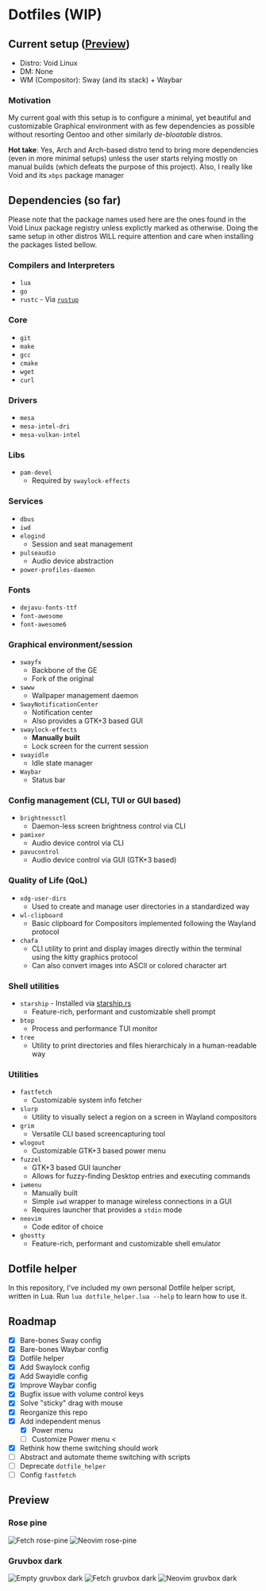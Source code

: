 # Dotfiles (WIP)

## Current setup ([Preview](#preview))
- Distro: Void Linux
- DM: None 
- WM (Compositor): Sway (and its stack) + Waybar

### Motivation
My current goal with this setup is to configure a minimal, yet beautiful and customizable Graphical environment with as few dependencies as possible without resorting Gentoo and other similarly *de-bloatable* distros.

**Hot take**: Yes, Arch and Arch-based distro tend to bring more dependencies (even in more minimal setups) unless the user starts relying mostly on manual builds (which defeats the purpose of this project). Also, I really like Void and its `xbps` package manager

## Dependencies (so far)
Please note that the package names used here are the ones found in the Void Linux package registry unless explictly marked as otherwise. Doing the same setup in other distros WILL require attention and care when installing the packages listed bellow.

### Compilers and Interpreters
- `lua`
- `go`
- `rustc` - Via [`rustup`](https://www.rust-lang.org/learn/get-started)

### Core
- `git`
- `make`
- `gcc`
- `cmake`
- `wget`
- `curl`

### Drivers
- `mesa`
- `mesa-intel-dri`
- `mesa-vulkan-intel`

### Libs
- `pam-devel`
    - Required by `swaylock-effects`

### Services
- `dbus`
- `iwd`
- `elogind`
    - Session and seat management
- `pulseaudio`
    - Audio device abstraction
- `power-profiles-daemon`

### Fonts
- `dejavu-fonts-ttf`
- `font-awesome`
- `font-awesome6`

### Graphical environment/session
- `swayfx`
    - Backbone of the GE
    - Fork of the original
- `swww`
    - Wallpaper management daemon
- `SwayNotificationCenter`
    - Notification center
    - Also provides a GTK+3 based GUI
- `swaylock-effects`
    - **Manually built**
    - Lock screen for the current session
- `swayidle`
    - Idle state manager
- `Waybar`
    - Status bar

### Config management (CLI, TUI or GUI based)
- `brightnessctl`
    - Daemon-less screen brightness control via CLI
- `pamixer`
    - Audio device control via CLI
- `pavucontrol`
    - Audio device control via GUI (GTK+3 based)

### Quality of Life (QoL)
- `xdg-user-dirs`
    - Used to create and manage user directories in a standardized way
- `wl-clipboard`
    - Basic clipboard for Compositors implemented following the Wayland protocol
- `chafa`
    - CLI utility to print and display images directly within the terminal using the kitty graphics protocol
    - Can also convert images into ASCII or colored character art

### Shell utilities
- `starship` - Installed via [starship.rs](https://starship.rs/)
    - Feature-rich, performant and customizable shell prompt
- `btop`
    - Process and performance TUI monitor
- `tree`
    - Utility to print directories and files hierarchicaly in a human-readable way

### Utilities
- `fastfetch`
    - Customizable system info fetcher
- `slurp`
    - Utility to visually select a region on a screen in Wayland compositors
- `grim`
    - Versatile CLI based screencapturing tool
- `wlogout`
    - Customizable GTK+3 based power menu
- `fuzzel`
    - GTK+3 based GUI launcher
    - Allows for fuzzy-finding Desktop entries and executing commands
- `iwmenu`
    - Manually built
    - Simple `iwd` wrapper to manage wireless connections in a GUI
    - Requires launcher that provides a `stdin` mode
- `neovim`
    - Code editor of choice
- `ghostty`
    - Feature-rich, performant and customizable shell emulator

## Dotfile helper

In this repository, I've included my own personal Dotfile helper script, written in Lua.
Run `lua dotfile_helper.lua --help` to learn how to use it.

## Roadmap

- [x] Bare-bones Sway config
- [x] Bare-bones Waybar config
- [x] Dotfile helper
- [x] Add Swaylock config
- [x] Add Swayidle config
- [x] Improve Waybar config
- [x] Bugfix issue with volume control keys
- [x] Solve "sticky" drag with mouse
- [x] Reorganize this repo
- [x] Add independent menus
    - [x] Power menu
    - [ ] Customize Power menu <
- [x] Rethink how theme switching should work
- [ ] Abstract and automate theme switching with scripts
- [ ] Deprecate `dotfile_helper`
- [ ] Config `fastfetch`

## Preview

### Rose pine
![Fetch rose-pine](./docs/rose_pine_empty.png)
![Neovim rose-pine](./docs/rose_pine_neovim.png)

### Gruvbox dark
![Empty gruvbox dark](./docs/gruvbox_dark_empty.png)
![Fetch gruvbox dark](./docs/gruvbox_dark_fetch.png)
![Neovim gruvbox dark](./docs/gruvbox_dark_neovim.png)
